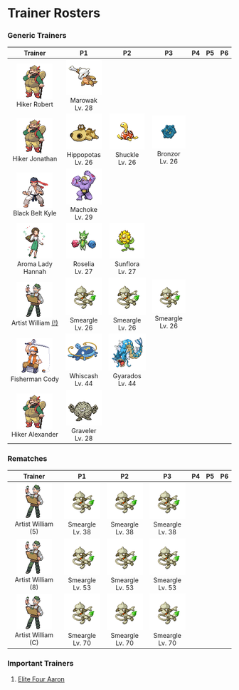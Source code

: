 # Trainer Rosters

### Generic Trainers

| Trainer | P1 | P2 | P3 | P4 | P5 | P6 |
|:-------:|:--:|:--:|:--:|:--:|:--:|:--:|
| ![Hiker Robert](../../assets/trainers/hiker.png "Hiker Robert")<br>Hiker Robert | ![Marowak](../../assets/sprites/marowak/front.gif "Marowak")<br>Marowak<br>Lv. 28 |
| ![Hiker Jonathan](../../assets/trainers/hiker.png "Hiker Jonathan")<br>Hiker Jonathan | ![Hippopotas](../../assets/sprites/hippopotas/front.gif "Hippopotas")<br>Hippopotas<br>Lv. 26 | ![Shuckle](../../assets/sprites/shuckle/front.gif "Shuckle")<br>Shuckle<br>Lv. 26 | ![Bronzor](../../assets/sprites/bronzor/front.gif "Bronzor")<br>Bronzor<br>Lv. 26 |
| ![Black Belt Kyle](../../assets/trainers/black_belt.png "Black Belt Kyle")<br>Black Belt Kyle | ![Machoke](../../assets/sprites/machoke/front.gif "Machoke")<br>Machoke<br>Lv. 29 |
| ![Aroma Lady Hannah](../../assets/trainers/aroma_lady.png "Aroma Lady Hannah")<br>Aroma Lady Hannah | ![Roselia](../../assets/sprites/roselia/front.gif "Roselia")<br>Roselia<br>Lv. 27 | ![Sunflora](../../assets/sprites/sunflora/front.gif "Sunflora")<br>Sunflora<br>Lv. 27 |
| ![Artist William [(!)](#rematches)](../../assets/trainers/artist.png "Artist William [(!)](#rematches)")<br>Artist William [(!)](#rematches) | ![Smeargle](../../assets/sprites/smeargle/front.gif "Smeargle")<br>Smeargle<br>Lv. 26 | ![Smeargle](../../assets/sprites/smeargle/front.gif "Smeargle")<br>Smeargle<br>Lv. 26 | ![Smeargle](../../assets/sprites/smeargle/front.gif "Smeargle")<br>Smeargle<br>Lv. 26 |
| ![Fisherman Cody](../../assets/trainers/fisherman.png "Fisherman Cody")<br>Fisherman Cody | ![Whiscash](../../assets/sprites/whiscash/front.gif "Whiscash")<br>Whiscash<br>Lv. 44 | ![Gyarados](../../assets/sprites/gyarados/front.gif "Gyarados")<br>Gyarados<br>Lv. 44 |
| ![Hiker Alexander](../../assets/trainers/hiker.png "Hiker Alexander")<br>Hiker Alexander | ![Graveler](../../assets/sprites/graveler/front.gif "Graveler")<br>Graveler<br>Lv. 28 |


### Rematches

| Trainer | P1 | P2 | P3 | P4 | P5 | P6 |
|:-------:|:--:|:--:|:--:|:--:|:--:|:--:|
| ![Artist William (5)](../../assets/trainers/artist.png "Artist William (5)")<br>Artist William (5) | ![Smeargle](../../assets/sprites/smeargle/front.gif "Smeargle")<br>Smeargle<br>Lv. 38 | ![Smeargle](../../assets/sprites/smeargle/front.gif "Smeargle")<br>Smeargle<br>Lv. 38 | ![Smeargle](../../assets/sprites/smeargle/front.gif "Smeargle")<br>Smeargle<br>Lv. 38 |
| ![Artist William (8)](../../assets/trainers/artist.png "Artist William (8)")<br>Artist William (8) | ![Smeargle](../../assets/sprites/smeargle/front.gif "Smeargle")<br>Smeargle<br>Lv. 53 | ![Smeargle](../../assets/sprites/smeargle/front.gif "Smeargle")<br>Smeargle<br>Lv. 53 | ![Smeargle](../../assets/sprites/smeargle/front.gif "Smeargle")<br>Smeargle<br>Lv. 53 |
| ![Artist William (C)](../../assets/trainers/artist.png "Artist William (C)")<br>Artist William (C) | ![Smeargle](../../assets/sprites/smeargle/front.gif "Smeargle")<br>Smeargle<br>Lv. 70 | ![Smeargle](../../assets/sprites/smeargle/front.gif "Smeargle")<br>Smeargle<br>Lv. 70 | ![Smeargle](../../assets/sprites/smeargle/front.gif "Smeargle")<br>Smeargle<br>Lv. 70 |


### Important Trainers

1. [Elite Four Aaron](important_trainers.md#elite-four-aaron)
